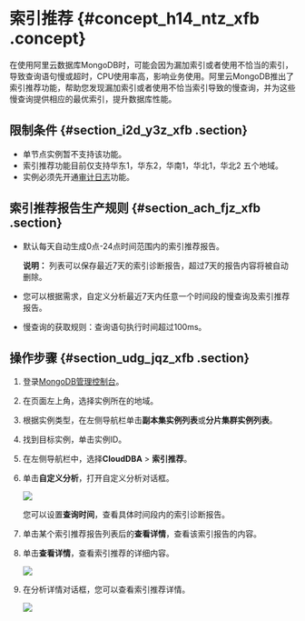 # 索引推荐 {#concept_h14_ntz_xfb .concept}

在使用阿里云数据库MongoDB时，可能会因为漏加索引或者使用不恰当的索引，导致查询语句慢或超时，CPU使用率高，影响业务使用。阿里云MongoDB推出了索引推荐功能，帮助您发现漏加索引或者使用不恰当索引导致的慢查询，并为这些慢查询提供相应的最优索引，提升数据库性能。

## 限制条件 {#section_i2d_y3z_xfb .section}

-   单节点实例暂不支持该功能。
-   索引推荐功能目前仅支持华东1，华东2，华南1，华北1，华北2 五个地域。
-   实例必须先开通[审计日志](cn.zh-CN/用户指南/数据安全性/审计日志.md#)功能。

## 索引推荐报告生产规则 {#section_ach_fjz_xfb .section}

-   默认每天自动生成0点-24点时间范围内的索引推荐报告。

    **说明：** 列表可以保存最近7天的索引诊断报告，超过7天的报告内容将被自动删除。

-   您可以根据需求，自定义分析最近7天内任意一个时间段的慢查询及索引推荐报告。
-   慢查询的获取规则：查询语句执行时间超过100ms。

## 操作步骤 {#section_udg_jqz_xfb .section}

1.  登录[MongoDB管理控制台](https://mongodb.console.aliyun.com/)。
2.  在页面左上角，选择实例所在的地域。
3.  根据实例类型，在左侧导航栏单击**副本集实例列表**或**分片集群实例列表**。
4.  找到目标实例，单击实例ID。
5.  在左侧导航栏中，选择**CloudDBA** \> **索引推荐**。
6.  单击**自定义分析**，打开自定义分析对话框。

    ![](http://static-aliyun-doc.oss-cn-hangzhou.aliyuncs.com/assets/img/65050/155359079433108_zh-CN.png)

    您可以设置**查询时间**，查看具体时间段内的索引诊断报告。

7.  单击某个索引推荐报告列表后的**查看详情**，查看该索引报告的内容。
8.  单击**查看详情**，查看索引推荐的详细内容。

    ![](http://static-aliyun-doc.oss-cn-hangzhou.aliyuncs.com/assets/img/65050/155359079533109_zh-CN.png)

9.  在分析详情对话框，您可以查看索引推荐详情。

    ![](http://static-aliyun-doc.oss-cn-hangzhou.aliyuncs.com/assets/img/65050/155359079533110_zh-CN.png)


